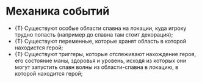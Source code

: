 # Механика событий

* {T} Существуют особые области спавна на локации, куда игроку трудно попасть (например до спавна там стоит декорация);
* {T} Существуют переменные, которые хранят область в которой находистся герой;
* {T} Существуют триггеры, которые отслеживают нахождение героя, его состояние маны, здоровья и уровень, исходя из которых они могут запустить спавн волны из области-спавна в локацию, в которой находится герой;